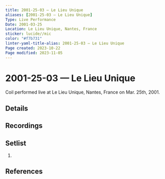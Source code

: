 ```yaml
---
title: 2001-25-03 — Le Lieu Unique
aliases: [2001-25-03 — Le Lieu Unique]
Type: Live Performance
Date: 2001-03-25
Location: Le Lieu Unique, Nantes, France
sticker: lucide//mic
color: "#f7b731"
linter-yaml-title-alias: 2001-25-03 — Le Lieu Unique
Page created: 2023-10-22
Page modified: 2023-11-05
---
```


# 2001-25-03 — Le Lieu Unique

Coil performed live at Le Lieu Unique, Nantes, France on Mar. 25th, 2001.

## Details


## Recordings


## Setlist
1.

## References

[^1]: [Entry at Live Coil Archive]()
